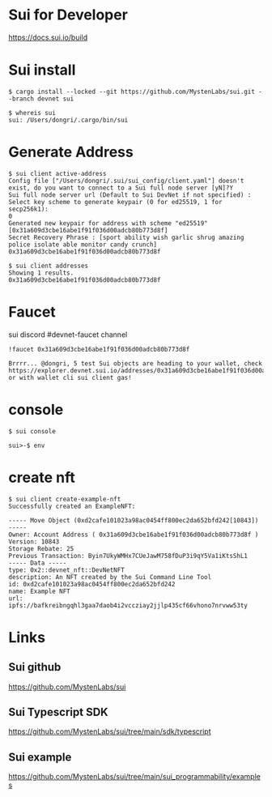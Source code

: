 # Sui for Developer
https://docs.sui.io/build

# Sui install
```
$ cargo install --locked --git https://github.com/MystenLabs/sui.git --branch devnet sui

$ whereis sui
sui: /Users/dongri/.cargo/bin/sui
```

# Generate Address
```
$ sui client active-address
Config file ["/Users/dongri/.sui/sui_config/client.yaml"] doesn't exist, do you want to connect to a Sui full node server [yN]?Y
Sui full node server url (Default to Sui DevNet if not specified) : 
Select key scheme to generate keypair (0 for ed25519, 1 for secp256k1):
0
Generated new keypair for address with scheme "ed25519" [0x31a609d3cbe16abe1f91f036d00adcb80b773d8f]
Secret Recovery Phrase : [sport ability wish garlic shrug amazing police isolate able monitor candy crunch]
0x31a609d3cbe16abe1f91f036d00adcb80b773d8f

$ sui client addresses
Showing 1 results.
0x31a609d3cbe16abe1f91f036d00adcb80b773d8f
```

# Faucet
sui discord #devnet-faucet channel
```
!faucet 0x31a609d3cbe16abe1f91f036d00adcb80b773d8f

Brrrr... @dongri, 5 test Sui objects are heading to your wallet, check https://explorer.devnet.sui.io/addresses/0x31a609d3cbe16abe1f91f036d00adcb80b773d8f or with wallet cli sui client gas!
```

# console
```
$ sui console

sui>-$ env
```

# create nft
```
$ sui client create-example-nft
Successfully created an ExampleNFT:

----- Move Object (0xd2cafe101023a98ac0454ff800ec2da652bfd242[10843]) -----
Owner: Account Address ( 0x31a609d3cbe16abe1f91f036d00adcb80b773d8f )
Version: 10843
Storage Rebate: 25
Previous Transaction: Byin7UkyWMHx7CUeJawM758fDuP3i9qY5Va1iKtsShL1
----- Data -----
type: 0x2::devnet_nft::DevNetNFT
description: An NFT created by the Sui Command Line Tool
id: 0xd2cafe101023a98ac0454ff800ec2da652bfd242
name: Example NFT
url: ipfs://bafkreibngqhl3gaa7daob4i2vccziay2jjlp435cf66vhono7nrvww53ty
```

# Links
## Sui github
https://github.com/MystenLabs/sui

## Sui Typescript SDK
https://github.com/MystenLabs/sui/tree/main/sdk/typescript

## Sui example
https://github.com/MystenLabs/sui/tree/main/sui_programmability/examples
